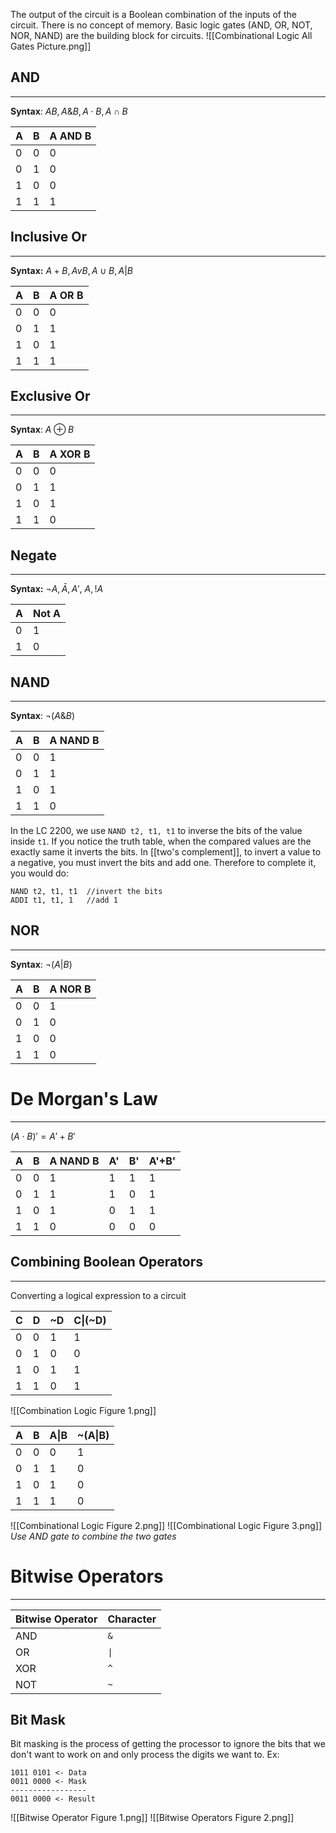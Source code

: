 The output of the circuit is a Boolean combination of the inputs of the circuit. There is no concept of memory. Basic logic gates  (AND, OR, NOT, NOR, NAND) are the building block for circuits. 
![[Combinational Logic All Gates Picture.png]]
## AND
____
**Syntax**: $AB, A\&B, A \cdot B, A \cap B$    

| A   | B   | A AND B |
| --- | --- | ------- |
| 0   | 0   | 0       |
| 0   | 1   | 0       |
| 1   | 0   | 0       |
| 1   | 1   | 1       |
## Inclusive Or
____
**Syntax:** $A+B, A v B, A \cup B, A|B$ 

| A   | B   | A OR B |
| --- | --- | ------ |
| 0   | 0   | 0      |
| 0   | 1   | 1      |
| 1   | 0   | 1      |
| 1   | 1   | 1      |
## Exclusive Or
___
**Syntax**: $A \oplus B$ 

| A   | B   | A XOR B |
| --- | --- | ------- |
| 0   | 0   | 0       |
| 0   | 1   | 1       |
| 1   | 0   | 1       |
| 1   | 1   | 0       |
## Negate
___
**Syntax:** $¬A, Ā, A', ~A, !A$ 

| A   | Not A |
| --- | ----- |
| 0   | 1     |
| 1   | 0     |
## NAND
____
**Syntax**: $¬(A\& B)$  

| A   | B   | A NAND B |
| --- | --- | -------- |
| 0   | 0   | 1        |
| 0   | 1   | 1        |
| 1   | 0   | 1        |
| 1   | 1   | 0        |
In the LC 2200, we use `NAND t2, t1, t1` to inverse the bits of the value inside `t1`. If you notice the truth table, when the compared values are the exactly same it inverts the bits. In [[two's complement]], to invert a value to a negative, you must invert the bits and add one. Therefore to complete it, you would do:
```
NAND t2, t1, t1  //invert the bits
ADDI t1, t1, 1   //add 1
```

## NOR
___
**Syntax**: $¬(A | B)$

| A   | B   | A NOR B |
| --- | --- | ------- |
| 0   | 0   | 1       |
| 0   | 1   | 0       |
| 1   | 0   | 0       |
| 1   | 1   | 0       |
# De Morgan's Law
___
$(A \cdot B)' = A' + B'$

| A   | B   | A NAND B | A'  | B'  | A'+B' |
| --- | --- | -------- | --- | --- | ----- |
| 0   | 0   | 1        | 1   | 1   | 1     |
| 0   | 1   | 1        | 1   | 0   | 1     |
| 1   | 0   | 1        | 0   | 1   | 1     |
| 1   | 1   | 0        | 0   | 0   | 0     |
## Combining Boolean Operators
____
Converting a logical expression to a circuit

| C   | D   | ~D  | C\|(~D) |
| --- | --- | --- | ------- |
| 0   | 0   | 1   | 1       |
| 0   | 1   | 0   | 0       |
| 1   | 0   | 1   | 1       |
| 1   | 1   | 0   | 1       |
![[Combination Logic Figure 1.png]]

| A   | B   | A\|B | ~(A\|B) |
| --- | --- | ---- | ------- |
| 0   | 0   | 0    | 1       |
| 0   | 1   | 1    | 0       |
| 1   | 0   | 1    | 0       |
| 1   | 1   | 1    | 0       |
![[Combinational Logic Figure 2.png]]
![[Combinational Logic Figure 3.png]]
*Use AND gate to combine the two gates* 

# Bitwise Operators
___

| Bitwise Operator | Character |
| ---------------- | --------- |
| AND              | `&`       |
| OR               | `\|`      |
| XOR              | `^`       |
| NOT              | `~`       |
## Bit Mask
Bit masking is the process of getting the processor to ignore the bits that we don't want to work on and only process the digits we want to. Ex: 
```
1011 0101 <- Data 
0011 0000 <- Mask
-----------------
0011 0000 <- Result
```
![[Bitwise Operator Figure 1.png]]
![[Bitwise Operators Figure 2.png]]

